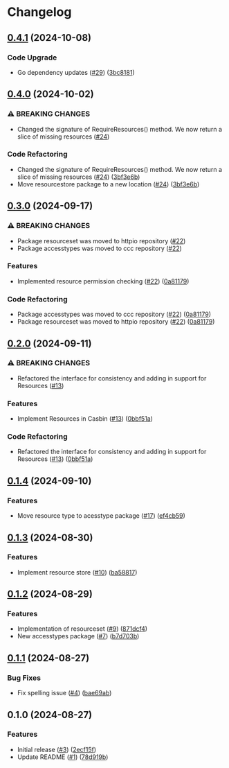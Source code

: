 # Changelog

## [0.4.1](https://github.com/cccteam/access/compare/v0.4.0...v0.4.1) (2024-10-08)


### Code Upgrade

* Go dependency updates ([#29](https://github.com/cccteam/access/issues/29)) ([3bc8181](https://github.com/cccteam/access/commit/3bc81819b4d980f5b0d058086d07269809f98487))

## [0.4.0](https://github.com/cccteam/access/compare/v0.3.0...v0.4.0) (2024-10-02)


### ⚠ BREAKING CHANGES

* Changed the signature of RequireResources() method. We now return a slice of missing resources ([#24](https://github.com/cccteam/access/issues/24))

### Code Refactoring

* Changed the signature of RequireResources() method. We now return a slice of missing resources ([#24](https://github.com/cccteam/access/issues/24)) ([3bf3e6b](https://github.com/cccteam/access/commit/3bf3e6b20e7e24f9f0c56eac88913867761c20ec))
* Move resourcestore package to a new location ([#24](https://github.com/cccteam/access/issues/24)) ([3bf3e6b](https://github.com/cccteam/access/commit/3bf3e6b20e7e24f9f0c56eac88913867761c20ec))

## [0.3.0](https://github.com/cccteam/access/compare/v0.2.0...v0.3.0) (2024-09-17)


### ⚠ BREAKING CHANGES

* Package resourceset was moved to httpio repository ([#22](https://github.com/cccteam/access/issues/22))
* Package accesstypes was moved to ccc repository ([#22](https://github.com/cccteam/access/issues/22))

### Features

* Implemented resource permission checking ([#22](https://github.com/cccteam/access/issues/22)) ([0a81179](https://github.com/cccteam/access/commit/0a811797d2f2a22b92d73d2f37baeacdb8db5bf7))


### Code Refactoring

* Package accesstypes was moved to ccc repository ([#22](https://github.com/cccteam/access/issues/22)) ([0a81179](https://github.com/cccteam/access/commit/0a811797d2f2a22b92d73d2f37baeacdb8db5bf7))
* Package resourceset was moved to httpio repository ([#22](https://github.com/cccteam/access/issues/22)) ([0a81179](https://github.com/cccteam/access/commit/0a811797d2f2a22b92d73d2f37baeacdb8db5bf7))

## [0.2.0](https://github.com/cccteam/access/compare/v0.1.4...v0.2.0) (2024-09-11)


### ⚠ BREAKING CHANGES

* Refactored the interface for consistency and adding in support for Resources ([#13](https://github.com/cccteam/access/issues/13))

### Features

* Implement Resources in Casbin ([#13](https://github.com/cccteam/access/issues/13)) ([0bbf51a](https://github.com/cccteam/access/commit/0bbf51a1c44d73e2c876b88c3bc169a06cc5db37))


### Code Refactoring

* Refactored the interface for consistency and adding in support for Resources ([#13](https://github.com/cccteam/access/issues/13)) ([0bbf51a](https://github.com/cccteam/access/commit/0bbf51a1c44d73e2c876b88c3bc169a06cc5db37))

## [0.1.4](https://github.com/cccteam/access/compare/v0.1.3...v0.1.4) (2024-09-10)


### Features

* Move resource type to acesstype package ([#17](https://github.com/cccteam/access/issues/17)) ([ef4cb59](https://github.com/cccteam/access/commit/ef4cb5965ae343aa50d4d8be6ad21a6d848935aa))

## [0.1.3](https://github.com/cccteam/access/compare/v0.1.2...v0.1.3) (2024-08-30)


### Features

* Implement resource store ([#10](https://github.com/cccteam/access/issues/10)) ([ba58817](https://github.com/cccteam/access/commit/ba58817e15a4985811fec3a73345b05a2505ad09))

## [0.1.2](https://github.com/cccteam/access/compare/v0.1.1...v0.1.2) (2024-08-29)


### Features

* Implementation of resourceset ([#9](https://github.com/cccteam/access/issues/9)) ([871dcf4](https://github.com/cccteam/access/commit/871dcf414b04b1bd57ee333863b1900694a5a446))
* New accesstypes package ([#7](https://github.com/cccteam/access/issues/7)) ([b7d703b](https://github.com/cccteam/access/commit/b7d703b2ca8ac7143865450e38a73912abaaa765))

## [0.1.1](https://github.com/cccteam/access/compare/v0.1.0...v0.1.1) (2024-08-27)


### Bug Fixes

* Fix spelling issue ([#4](https://github.com/cccteam/access/issues/4)) ([bae69ab](https://github.com/cccteam/access/commit/bae69ab38148470927d0494fcf8d5eca72e3ae3d))

## 0.1.0 (2024-08-27)


### Features

* Initial release ([#3](https://github.com/cccteam/access/issues/3)) ([2ecf15f](https://github.com/cccteam/access/commit/2ecf15f12ddf185ff803084eab1a94ce90e60ca4))
* Update README ([#1](https://github.com/cccteam/access/issues/1)) ([78d919b](https://github.com/cccteam/access/commit/78d919b52c39ba0f264ab4682479107f43ae67a1))
